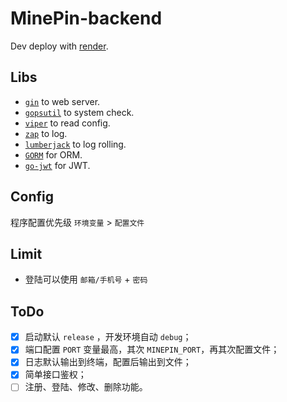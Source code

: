 # MinePin-backend

Dev deploy with [render](https://render.com).

## Libs

 - [`gin`](https://gin-gonic.com) to web server.
 - [`gopsutil`](https://github.com/shirou/gopsutil) to system check.
 - [`viper`](https://github.com/spf13/viper) to read config.
 - [`zap`](https://github.com/uber-go/zap) to log.
 - [`lumberjack`](https://github.com/natefinch/lumberjack) to log rolling.
 - [`GORM`](https://gorm.io/zh_CN/) for ORM.
 - [`go-jwt`](https://github.com/dgrijalva/jwt-go) for JWT.


## Config

程序配置优先级 `环境变量` > `配置文件`

## Limit

- 登陆可以使用 `邮箱/手机号` + `密码`


## ToDo

 - [x] 启动默认 `release` ，开发环境自动 `debug`；
 - [x] 端口配置 `PORT` 变量最高，其次 `MINEPIN_PORT`，再其次配置文件；
 - [x] 日志默认输出到终端，配置后输出到文件；
 - [x] 简单接口鉴权；
 - [ ] 注册、登陆、修改、删除功能。